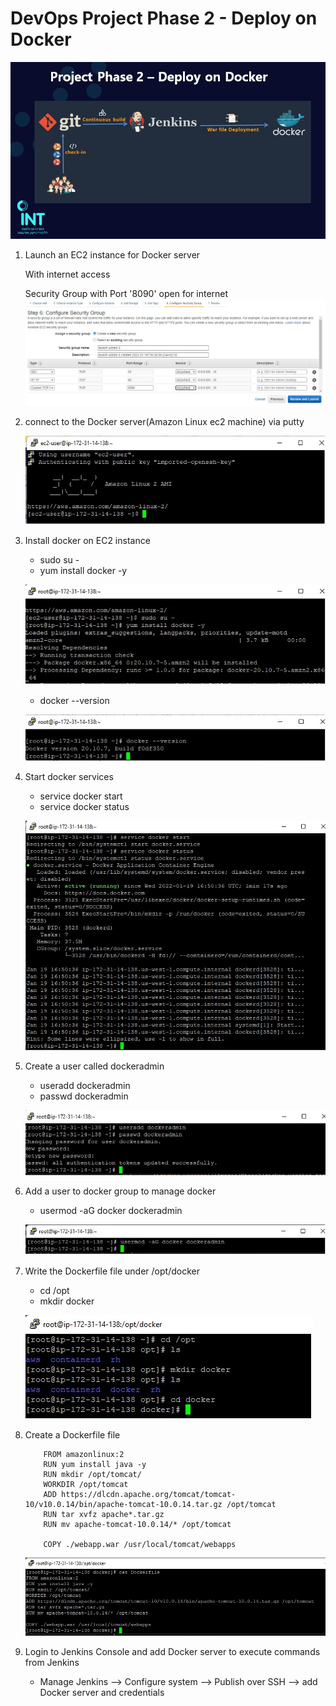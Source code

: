 # DevOps Project Phase 2 - Deploy on Docker

  ![Project-Phase2!](Images/Phase2/project-phase-2.jpg)

1. Launch an EC2 instance for Docker server
   
   With internet access

   Security Group with Port '8090' open for internet
   ![Security-group!](Images/Phase2/docker-server-security-group.jpg)

2. connect to the Docker server(Amazon Linux ec2 machine) via putty

    ![connect-to-docker-server!](Images/Phase2/connect-to-docker-server.jpg)

3. Install docker on EC2 instance
    - sudo su -
    - yum install docker -y

    ![install-docker!](Images/Phase2/install-docker.jpg)

    - docker --version

    ![docker-version!](Images/Phase2/docker-version.jpg)

4. Start docker services
    - service docker start
    - service docker status

    ![service-docker-start!](Images/Phase2/service-docker-start.jpg)

5. Create a user called dockeradmin
    - useradd dockeradmin
    - passwd dockeradmin

    ![create-a-user!](Images/Phase2/create-a-user.jpg)

6. Add a user to docker group to manage docker
    - usermod -aG docker dockeradmin

    ![add-user-to-docker-group!](Images/Phase2/add-user-to-docker-group.jpg)

7. Write the Dockerfile file under /opt/docker
    - cd /opt
    - mkdir docker

    ![create-docker-dir!](Images/Phase2/create-docker-dir.jpg)

8. Create a Dockerfile file

    ```
        FROM amazonlinux:2
        RUN yum install java -y
        RUN mkdir /opt/tomcat/
        WORKDIR /opt/tomcat
        ADD https://dlcdn.apache.org/tomcat/tomcat-10/v10.0.14/bin/apache-tomcat-10.0.14.tar.gz /opt/tomcat
        RUN tar xvfz apache*.tar.gz
        RUN mv apache-tomcat-10.0.14/* /opt/tomcat

        COPY ./webapp.war /usr/local/tomcat/webapps

    ```
    ![create-dockerfile!](Images/Phase2/create-dockerfile.jpg)

9. Login to Jenkins Console and add Docker server to execute commands from Jenkins
    - Manage Jenkins --> Configure system --> Publish over SSH --> add Docker server and credentials